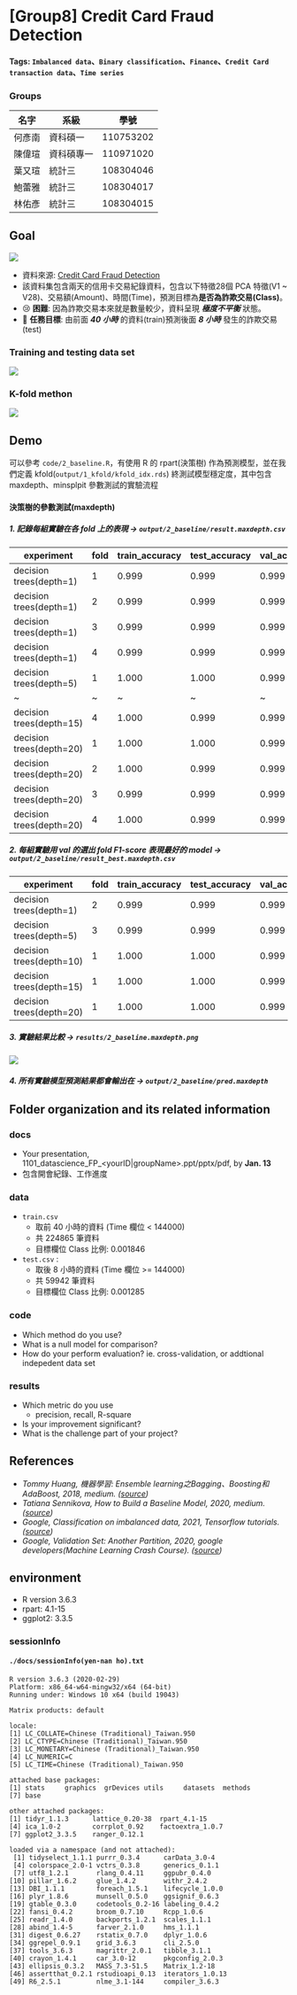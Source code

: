 # [Group8] Credit Card Fraud Detection
#### Tags: `Imbalanced data`、`Binary classification`、`Finance`、`Credit Card transaction data`、`Time series`

### Groups
|名字|系級|學號|
|-|-|-|
|何彥南|資科碩一|110753202|
|陳偉瑄|資科碩專一|110971020|
|葉又瑄|統計三|108304046|
|鮑蕾雅|統計三|108304017|
|林佑彥|統計三|108304015|

## Goal
![](image/任務示意圖.png)
- 資料來源: [Credit Card Fraud Detection](https://www.kaggle.com/mlg-ulb/creditcardfraud)
- 該資料集包含兩天的信用卡交易紀錄資料，包含以下特徵28個 PCA 特徵(V1 ~ V28)、交易額(Amount)、時間(Time)，預測目標為**是否為詐欺交易(Class)**。
- 😢 **困難**: 因為詐欺交易本來就是數量較少，資料呈現 ***極度不平衡*** 狀態。
- 🎯 **任務目標**: 由前面 ***40 小時*** 的資料(train)預測後面  ***8 小時*** 發生的詐欺交易(test)

### Training and testing data set
![](results/0_train_test_split_data.png)


### K-fold methon
![](results/0_kfold_split_threeway.png)

## Demo 
可以參考 `code/2_baseline.R`，有使用 R 的 rpart(決策樹) 作為預測模型，並在我們定義 kfold(`output/1_kfold/kfold_idx.rds`) 終測試模型穩定度，其中包含 maxdepth、minsplpit 參數測試的實驗流程
#### 決策樹的參數測試(maxdepth)


##### 1. 記錄每組實驗在各 fold 上的表現 ->  `output/2_baseline/result.maxdepth.csv`
experiment                |  fold  |  train_accuracy  |  test_accuracy  |  val_accuracy  |  test_precision  |  test_recall  |  test_f1  |  val_precision  |  val_recall  |  val_f1  |  timeuse
--------------------------|--------|------------------|-----------------|----------------|------------------|---------------|-----------|-----------------|--------------|----------|---------
decision trees(depth=1)   |  1     |  0.999           |  0.999          |  0.999         |  0.655           |  0.494        |  0.563    |  0.760          |  0.731       |  0.745   |  7.650
decision trees(depth=1)   |  2     |  0.999           |  0.999          |  0.999         |  0.655           |  0.494        |  0.563    |  0.786          |  0.740       |  0.762   |  3.657
decision trees(depth=1)   |  3     |  0.999           |  0.999          |  0.999         |  0.694           |  0.442        |  0.540    |  0.778          |  0.680       |  0.725   |  3.763
decision trees(depth=1)   |  4     |  0.999           |  0.999          |  0.999         |  0.655           |  0.494        |  0.563    |  0.731          |  0.731       |  0.731   |  3.432
decision trees(depth=5)   |  1     |  1.000           |  1.000          |  0.999         |  0.905           |  0.740        |  0.814    |  0.842          |  0.817       |  0.829   |  12.746
~  |~|~|~|~|~|~|~|~|~|~|
decision trees(depth=15)  |  4     |  1.000           |  0.999          |  0.999         |  0.847           |  0.649        |  0.735    |  0.882          |  0.721       |  0.794   |  28.960
decision trees(depth=20)  |  1     |  1.000           |  1.000          |  0.999         |  0.905           |  0.740        |  0.814    |  0.867          |  0.817       |  0.842   |  31.082
decision trees(depth=20)  |  2     |  1.000           |  0.999          |  0.999         |  0.812           |  0.727        |  0.767    |  0.865          |  0.798       |  0.830   |  29.071
decision trees(depth=20)  |  3     |  0.999           |  0.999          |  0.999         |  0.850           |  0.662        |  0.745    |  0.919          |  0.767       |  0.836   |  30.898
decision trees(depth=20)  |  4     |  1.000           |  0.999          |  0.999         |  0.847           |  0.649        |  0.735    |  0.882          |  0.721       |  0.794   |  30.682
##### 2. 每組實驗用 val 的選出 fold F1-score 表現最好的 model -> `output/2_baseline/result_best.maxdepth.csv`
experiment                |  fold  |  train_accuracy  |  test_accuracy  |  val_accuracy  |  test_precision  |  test_recall  |  test_f1  |  val_precision  |  val_recall  |  val_f1  |  timeuse  |  rank
--------------------------|--------|------------------|-----------------|----------------|------------------|---------------|-----------|-----------------|--------------|----------|-----------|------
decision trees(depth=1)   |  2     |  0.999           |  0.999          |  0.999         |  0.655           |  0.494        |  0.563    |  0.786          |  0.740       |  0.762   |  3.657    |  5
decision trees(depth=5)   |  3     |  0.999           |  0.999          |  0.999         |  0.850           |  0.662        |  0.745    |  0.919          |  0.767       |  0.836   |  12.502   |  4
decision trees(depth=10)  |  1     |  1.000           |  1.000          |  0.999         |  0.905           |  0.740        |  0.814    |  0.867          |  0.817       |  0.842   |  24.222   |  2
decision trees(depth=15)  |  1     |  1.000           |  1.000          |  0.999         |  0.905           |  0.740        |  0.814    |  0.867          |  0.817       |  0.842   |  32.459   |  2
decision trees(depth=20)  |  1     |  1.000           |  1.000          |  0.999         |  0.905           |  0.740        |  0.814    |  0.867          |  0.817       |  0.842   |  31.082   |  2
##### 3. 實驗結果比較 ->  `results/2_baseline.maxdepth.png`
![](results/2_baseline.maxdepth.png)

##### 4. 所有實驗模型預測結果都會輸出在 -> `output/2_baseline/pred.maxdepth` 

## Folder organization and its related information
### docs
* Your presentation, 1101_datascience_FP_<yourID|groupName>.ppt/pptx/pdf, by **Jan. 13**
* 包含開會紀錄、工作進度

### data 
- `train.csv`
  - 取前 40 小時的資料 (Time 欄位 < 144000)
  - 共 224865 筆資料
  - 目標欄位 Class 比例: 0.001846 
- `test.csv` :
  - 取後 8 小時的資料 (Time 欄位 >= 144000)
  - 共 59942 筆資料
  - 目標欄位 Class 比例: 0.001285 

### code

* Which method do you use?
* What is a null model for comparison?
* How do your perform evaluation? ie. cross-validation, or addtional indepedent data set

### results
* Which metric do you use 
  * precision, recall, R-square
* Is your improvement significant?
* What is the challenge part of your project?

## References
- _Tommy Huang, 機器學習: Ensemble learning之Bagging、Boosting和AdaBoost, 2018, medium. ([source](https://chih-sheng-huang821.medium.com/%E6%A9%9F%E5%99%A8%E5%AD%B8%E7%BF%92-ensemble-learning%E4%B9%8Bbagging-boosting%E5%92%8Cadaboost-af031229ebc3))_
- _Tatiana Sennikova, How to Build a Baseline Model,  2020, medium. ([source](https://towardsdatascience.com/how-to-build-a-baseline-model-be6ce42389fc))_
- _Google, Classification on imbalanced data, 2021,  Tensorflow tutorials. ([source](https://www.tensorflow.org/tutorials/structured_data/imbalanced_data))_
- _Google, Validation Set: Another Partition, 2020, google developers(Machine Learning Crash Course). ([source](https://developers.google.com/machine-learning/crash-course/validation/another-partition))_

## environment
- R version 3.6.3
- rpart: 4.1-15
- ggplot2: 3.3.5

### sessionInfo
#### `./docs/sessionInfo(yen-nan ho).txt`
```
R version 3.6.3 (2020-02-29)
Platform: x86_64-w64-mingw32/x64 (64-bit)
Running under: Windows 10 x64 (build 19043)

Matrix products: default

locale:
[1] LC_COLLATE=Chinese (Traditional)_Taiwan.950 
[2] LC_CTYPE=Chinese (Traditional)_Taiwan.950   
[3] LC_MONETARY=Chinese (Traditional)_Taiwan.950
[4] LC_NUMERIC=C                                
[5] LC_TIME=Chinese (Traditional)_Taiwan.950    

attached base packages:
[1] stats     graphics  grDevices utils     datasets  methods  
[7] base     

other attached packages:
[1] tidyr_1.1.3      lattice_0.20-38  rpart_4.1-15    
[4] ica_1.0-2        corrplot_0.92    factoextra_1.0.7
[7] ggplot2_3.3.5    ranger_0.12.1   

loaded via a namespace (and not attached):
 [1] tidyselect_1.1.1 purrr_0.3.4      carData_3.0-4   
 [4] colorspace_2.0-1 vctrs_0.3.8      generics_0.1.1  
 [7] utf8_1.2.1       rlang_0.4.11     ggpubr_0.4.0    
[10] pillar_1.6.2     glue_1.4.2       withr_2.4.2     
[13] DBI_1.1.1        foreach_1.5.1    lifecycle_1.0.0 
[16] plyr_1.8.6       munsell_0.5.0    ggsignif_0.6.3  
[19] gtable_0.3.0     codetools_0.2-16 labeling_0.4.2  
[22] fansi_0.4.2      broom_0.7.10     Rcpp_1.0.6      
[25] readr_1.4.0      backports_1.2.1  scales_1.1.1    
[28] abind_1.4-5      farver_2.1.0     hms_1.1.1       
[31] digest_0.6.27    rstatix_0.7.0    dplyr_1.0.6     
[34] ggrepel_0.9.1    grid_3.6.3       cli_2.5.0       
[37] tools_3.6.3      magrittr_2.0.1   tibble_3.1.1    
[40] crayon_1.4.1     car_3.0-12       pkgconfig_2.0.3 
[43] ellipsis_0.3.2   MASS_7.3-51.5    Matrix_1.2-18   
[46] assertthat_0.2.1 rstudioapi_0.13  iterators_1.0.13
[49] R6_2.5.1         nlme_3.1-144     compiler_3.6.3  

```
